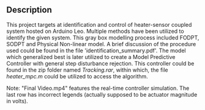 ## Description
This project targets at identification and control of heater-sensor coupled system hosted on Arduino Leo. Multiple methods have been utilized
to identify the given system. This gray box modelling process included FODPT, SODPT and Physical Non-linear model. A brief discussion 
of the procedure used could be found in the file 'identification_summary.pdf'. The model which generalized best is later utilized to create a Model Predictive Controller with general step disturbance rejection. This controller could be found in the zip folder named *Tracking.rar*, within which, the file *heater_mpc.m* could be utilized to access the algorithm.

Note: "Final Video.mp4" features the real-time controller simulation. The last row has incorrect legends (actually supposed to be actuator magnitude in volts).
